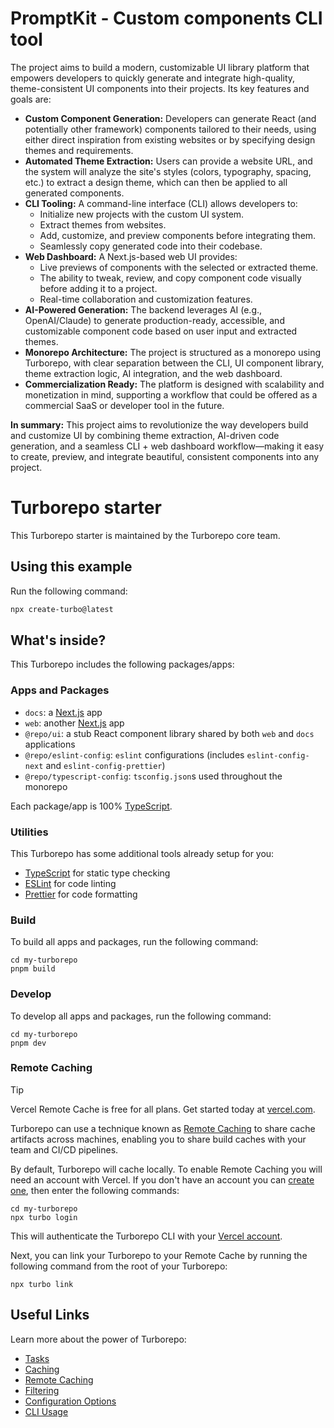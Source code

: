# PromptKit - Custom components CLI tool 

The project aims to build a modern, customizable UI library platform that empowers developers to quickly generate and integrate high-quality, theme-consistent UI components into their projects. Its key features and goals are:

- **Custom Component Generation:**
Developers can generate React (and potentially other framework) components tailored to their needs, using either direct inspiration from existing websites or by specifying design themes and requirements.
- **Automated Theme Extraction:**
Users can provide a website URL, and the system will analyze the site's styles (colors, typography, spacing, etc.) to extract a design theme, which can then be applied to all generated components.
- **CLI Tooling:**
A command-line interface (CLI) allows developers to:
    - Initialize new projects with the custom UI system.
    - Extract themes from websites.
    - Add, customize, and preview components before integrating them.
    - Seamlessly copy generated code into their codebase.
- **Web Dashboard:**
A Next.js-based web UI provides:
    - Live previews of components with the selected or extracted theme.
    - The ability to tweak, review, and copy component code visually before adding it to a project.
    - Real-time collaboration and customization features.
- **AI-Powered Generation:**
The backend leverages AI (e.g., OpenAI/Claude) to generate production-ready, accessible, and customizable component code based on user input and extracted themes.
- **Monorepo Architecture:**
The project is structured as a monorepo using Turborepo, with clear separation between the CLI, UI component library, theme extraction logic, AI integration, and the web dashboard.
- **Commercialization Ready:**
The platform is designed with scalability and monetization in mind, supporting a workflow that could be offered as a commercial SaaS or developer tool in the future.

**In summary:**
This project aims to revolutionize the way developers build and customize UI by combining theme extraction, AI-driven code generation, and a seamless CLI + web dashboard workflow—making it easy to create, preview, and integrate beautiful, consistent components into any project.



# Turborepo starter

This Turborepo starter is maintained by the Turborepo core team.

## Using this example

Run the following command:

```sh
npx create-turbo@latest
```

## What's inside?

This Turborepo includes the following packages/apps:

### Apps and Packages

- `docs`: a [Next.js](https://nextjs.org/) app
- `web`: another [Next.js](https://nextjs.org/) app
- `@repo/ui`: a stub React component library shared by both `web` and `docs` applications
- `@repo/eslint-config`: `eslint` configurations (includes `eslint-config-next` and `eslint-config-prettier`)
- `@repo/typescript-config`: `tsconfig.json`s used throughout the monorepo

Each package/app is 100% [TypeScript](https://www.typescriptlang.org/).

### Utilities

This Turborepo has some additional tools already setup for you:

- [TypeScript](https://www.typescriptlang.org/) for static type checking
- [ESLint](https://eslint.org/) for code linting
- [Prettier](https://prettier.io) for code formatting

### Build

To build all apps and packages, run the following command:

```
cd my-turborepo
pnpm build
```

### Develop

To develop all apps and packages, run the following command:

```
cd my-turborepo
pnpm dev
```

### Remote Caching

> [!TIP]
> Vercel Remote Cache is free for all plans. Get started today at [vercel.com](https://vercel.com/signup?/signup?utm_source=remote-cache-sdk&utm_campaign=free_remote_cache).

Turborepo can use a technique known as [Remote Caching](https://turborepo.com/docs/core-concepts/remote-caching) to share cache artifacts across machines, enabling you to share build caches with your team and CI/CD pipelines.

By default, Turborepo will cache locally. To enable Remote Caching you will need an account with Vercel. If you don't have an account you can [create one](https://vercel.com/signup?utm_source=turborepo-examples), then enter the following commands:

```
cd my-turborepo
npx turbo login
```

This will authenticate the Turborepo CLI with your [Vercel account](https://vercel.com/docs/concepts/personal-accounts/overview).

Next, you can link your Turborepo to your Remote Cache by running the following command from the root of your Turborepo:

```
npx turbo link
```

## Useful Links

Learn more about the power of Turborepo:

- [Tasks](https://turborepo.com/docs/crafting-your-repository/running-tasks)
- [Caching](https://turborepo.com/docs/crafting-your-repository/caching)
- [Remote Caching](https://turborepo.com/docs/core-concepts/remote-caching)
- [Filtering](https://turborepo.com/docs/crafting-your-repository/running-tasks#using-filters)
- [Configuration Options](https://turborepo.com/docs/reference/configuration)
- [CLI Usage](https://turborepo.com/docs/reference/command-line-reference)
